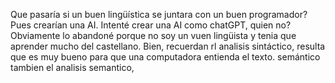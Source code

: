 Que pasaría si un buen lingüística se juntara con un buen programador? Pues crearían una AI. Intenté crear una AI como chatGPT, quien no? Obviamente lo abandoné porque no soy un vuen lingüista y tenia que aprender mucho del castellano. Bien, recuerdan rl analisis sintáctico, resulta que es muy bueno para que una computadora entienda el texto. semántico tambien el analisis semantico, 
